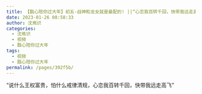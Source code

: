 ```yaml
---
title: 【戬心陪你过大年】初五·战神和龙女就是最配的! ||“心恋我百转千回，快带我远走高飞。”
date: 2023-01-26 08:58:33
author: 沈焉识
categories: 
  - 沈焉识
  - 视频
  - 戬心陪你过大年
tags: 
  - 视频
  - 戬心陪你过大年
permalink: /pages/392f5b/
---
```


<iframeComp ihtml="https://player.bilibili.com/player.html?aid=565805523&cid=978485528&page=1&danmaku=1&high_quality=1"></iframeComp>

“说什么王权富贵，怕什么戒律清规，心恋我百转千回，快带我远走高飞”

<!-- more -->
